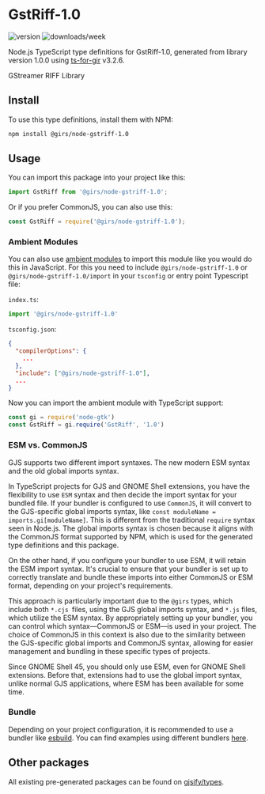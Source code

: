 
# GstRiff-1.0

![version](https://img.shields.io/npm/v/@girs/node-gstriff-1.0)
![downloads/week](https://img.shields.io/npm/dw/@girs/node-gstriff-1.0)


Node.js TypeScript type definitions for GstRiff-1.0, generated from library version 1.0.0 using [ts-for-gir](https://github.com/gjsify/ts-for-gir) v3.2.6.

GStreamer RIFF Library

## Install

To use this type definitions, install them with NPM:
```bash
npm install @girs/node-gstriff-1.0
```

## Usage

You can import this package into your project like this:
```ts
import GstRiff from '@girs/node-gstriff-1.0';
```

Or if you prefer CommonJS, you can also use this:
```ts
const GstRiff = require('@girs/node-gstriff-1.0');
```

### Ambient Modules

You can also use [ambient modules](https://github.com/gjsify/ts-for-gir/tree/main/packages/cli#ambient-modules) to import this module like you would do this in JavaScript.
For this you need to include `@girs/node-gstriff-1.0` or `@girs/node-gstriff-1.0/import` in your `tsconfig` or entry point Typescript file:

`index.ts`:
```ts
import '@girs/node-gstriff-1.0'
```

`tsconfig.json`:
```json
{
  "compilerOptions": {
    ...
  },
  "include": ["@girs/node-gstriff-1.0"],
  ...
}
```

Now you can import the ambient module with TypeScript support: 

```ts
const gi = require('node-gtk')
const GstRiff = gi.require('GstRiff', '1.0')
```



### ESM vs. CommonJS

GJS supports two different import syntaxes. The new modern ESM syntax and the old global imports syntax.

In TypeScript projects for GJS and GNOME Shell extensions, you have the flexibility to use `ESM` syntax and then decide the import syntax for your bundled file. If your bundler is configured to use `CommonJS`, it will convert to the GJS-specific global imports syntax, like `const moduleName = imports.gi[moduleName]`. This is different from the traditional `require` syntax seen in Node.js. The global imports syntax is chosen because it aligns with the CommonJS format supported by NPM, which is used for the generated type definitions and this package.

On the other hand, if you configure your bundler to use ESM, it will retain the ESM import syntax. It's crucial to ensure that your bundler is set up to correctly translate and bundle these imports into either CommonJS or ESM format, depending on your project's requirements.

This approach is particularly important due to the `@girs` types, which include both `*.cjs `files, using the GJS global imports syntax, and `*.js` files, which utilize the ESM syntax. By appropriately setting up your bundler, you can control which syntax—CommonJS or ESM—is used in your project. The choice of CommonJS in this context is also due to the similarity between the GJS-specific global imports and CommonJS syntax, allowing for easier management and bundling in these specific types of projects.

Since GNOME Shell 45, you should only use ESM, even for GNOME Shell extensions. Before that, extensions had to use the global import syntax, unlike normal GJS applications, where ESM has been available for some time.

### Bundle

Depending on your project configuration, it is recommended to use a bundler like [esbuild](https://esbuild.github.io/). You can find examples using different bundlers [here](https://github.com/gjsify/ts-for-gir/tree/main/examples).

## Other packages

All existing pre-generated packages can be found on [gjsify/types](https://github.com/gjsify/types).

